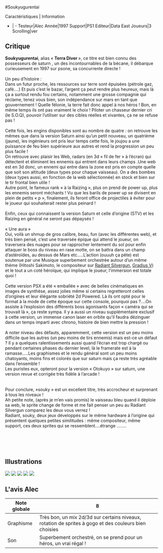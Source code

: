 #Soukyugurentai

Caractéristiques | Information
- | -
Testeur|Alec
Année|1997
Support|PS1
Editeur|Data East
Joueurs|3
Scrolling|ver

## Critique
<b>Soukyugurentai</b>, alias « <b>Terra Diver </b>», ce titre est bien connu des possesseurs de saturn , un des incontournables de la bécane, il débarque curieusement en 1997 sur psone, sa concurrente directe !<br/><br/>Un peu d’histoire :<br/>Dans un futur proche, les ressources sur terre sont épuisées (pétrole gaz, café….)  Et puis c’est le bazar, l’argent ça peut rendre plus heureux, mais là ça a surtout rendu fou certains, notamment une grosse compagnie qui réclame, tenez vous bien, son indépendance sur mars en tant que gouvernement ! Quelle félonie,  la terre fait donc appel à nos héros !  Bon, en même temps ils ont pas vraiment le choix  ! Piloter un chasseur dernier cri (le S.O.Q),  pouvoir l’utiliser sur des cibles réelles et vivantes, ça ne se refuse pas !<br/><br/>Cette fois, les engins disponibles sont au nombre de quatre : on retrouve les mêmes que dans la version Saturn ainsi qu’un petit nouveau, un quatrième (jaune), les ingénieurs ont pris leur temps cette fois, le joujou a une puissance de feu bien supérieure aux autres et  rend la progression un peu plus facile !<br/>On retrouve avec plaisir les Web,  radars (en 3d « fil de fer » à l’écran) qui détectent et éliminent les ennemis qui entrent dans leurs champs .Une web est en 3d donc, un ennemi qui entre dans la zone est pris en compte quelle que soit son altitude (deux types pour chaque vaisseau). On a des bombes (deux types aussi, en fonction de la web sélectionnée) en stock et bien sur le tir frontal bien utile !<br/> Autre point, le fameux rank « à la Raizing », plus on prend de power up, plus les ennemis seront méchants ! Vu que les barils de power up se divisent en plein de petits « p », finalement, ils feront office de projectiles à éviter pour le joueur qui souhaiterait rester plus  peinard  !<br/><br/>Enfin, ceux qui connaissent la version Saturn et celle d’origine (STV) et les Raizing en général  ne seront pas dépaysés !<br/><br/>« Une aura »<br/>Oui, voilà un shmup de gros calibre, beau, fun (avec les différentes web), et très bien pensé, c’est  une traversée épique qui attend le joueur, on traversera des nuages pour se rapprocher lentement du sol pour enfin attaquer le boss du niveau en rase motte, on se battra dans un champ d’astéroïdes, au dessus de Mars etc…..L’action (ouuuh ça pête) est soutenue par une Musique superbement orchestrée autour d’un même thème (Hitoshi Sakimoto, le compositeur sur <a href="index.php?page=fiche&id=277">Radiant Silvergun</a>, <a href="index.php?page=fiche&id=538">Gradius V</a>) et le tout a un coté héroïque, qui implique le joueur, l’immersion est totale quoi !<br/><br/>Cette version PSX a été « emballée » avec de belles cinématiques en images de synthèse, assez jolies même si certains regretteront celles d’origines et leur élégante sobriété 2d Powered. Là ils ont opté pour le format à la mode de cette époque sur cette console, pourquoi pas ?….On assiste à l’explosion des  différents boss agonisants façon « caméra qui se trouvait là », ça reste sympa. Il y a aussi un niveau supplémentaire exclusif à cette version, un immense canon laser en orbite qu’il faudra dézinguer dans un temps imparti avec chrono, histoire de bien mettre la pression !<br/><br/>A noter niveau des défauts, apparemment, cette version est un peu moins difficile que les autres (un peu moins de tirs ennemis) mais est-ce un défaut ? Il y a quelques ralentissements aussi quand l’écran est trop chargé  ou pendant certaines phases du dernier level, là le framerate est à la ramasse…..Les graphismes et le rendu général sont un peu moins chatoyants, moins fins et colorés que sur saturn mais ça reste très agréable dans l’ensemble !<br/>Les puristes eux, opteront pour la version « Otokuyo » sur saturn, une version revue et corrigée très fidèle à l’arcade !<br/><br/><br/>Pour conclure, »souky » est un excellent titre, très accrocheur et  surprenant à tous les niveaux !<br/>Ah petite note, (après je m’en vais promis) le vaisseau bleu quand il déploie sa web, le sprite change de forme et me fait penser un peu au  Radiant Silvergun  comparez les deux vous verrez ! <br/>Radiant, souky, deux jeux développés sur le même hardware à l’origine qui présentent quelques petites similitudes : même compositeur, même support, ces deux sprites qui se ressemblent….étrange ……..<br/><br/><br/><br/><br/>

## Illustrations
![](http://www.shmup.com/images/thumbs/img_fiche_1_1300.bmp)
![](http://www.shmup.com/images/thumbs/img_fiche_2_1300.bmp)
![](http://www.shmup.com/images/thumbs/img_fiche_3_1300.bmp)
![](http://www.shmup.com/images/thumbs/img_fiche_4_1300.bmp)
![](http://www.shmup.com/images/thumbs/img_fiche_5_1300.bmp)

## L'avis Alec
Note globale|8
-|-
Graphisme| Très bon, un mix 2d/3d sur certains niveaux, rotation de sprites à gogo et des couleurs bien choisies
Son|Superbement orchestré, on se prend pour un héros, un vrai régal !
